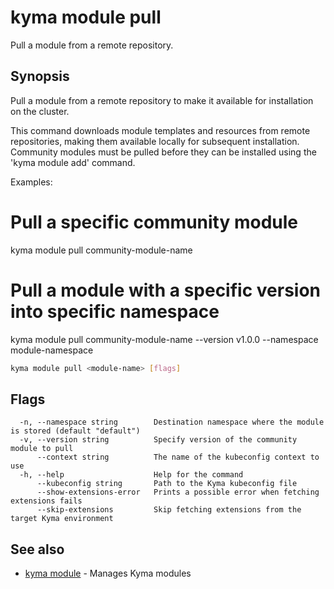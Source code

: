 # kyma module pull

Pull a module from a remote repository.

## Synopsis

Pull a module from a remote repository to make it available for installation on the cluster.

This command downloads module templates and resources from remote repositories,
making them available locally for subsequent installation. Community modules
must be pulled before they can be installed using the 'kyma module add' command.

Examples:
  # Pull a specific community module
  kyma module pull community-module-name

  # Pull a module with a specific version into specific namespace
  kyma module pull community-module-name --version v1.0.0 --namespace module-namespace

```bash
kyma module pull <module-name> [flags]
```

## Flags

```text
  -n, --namespace string        Destination namespace where the module is stored (default "default")
  -v, --version string          Specify version of the community module to pull
      --context string          The name of the kubeconfig context to use
  -h, --help                    Help for the command
      --kubeconfig string       Path to the Kyma kubeconfig file
      --show-extensions-error   Prints a possible error when fetching extensions fails
      --skip-extensions         Skip fetching extensions from the target Kyma environment
```

## See also

* [kyma module](kyma_module.md) - Manages Kyma modules
